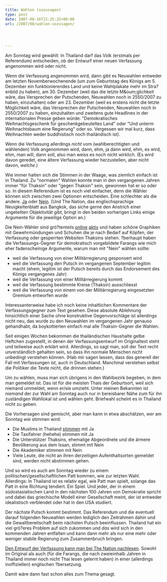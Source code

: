 ```yaml
---
title: Wahlen (sozusagen)
type: post
date: 2007-08-16T22:25:25+00:00
url: /2007/08/wahlen-sozusagen/




---
```

Am Sonntag wird gewählt: In Thailand darf das Volk (erstmals per Referendum) entscheiden, ob der Entwurf einer neuen Verfassung angenommen wird oder nicht.

Wenn die Verfassung angenommen wird, dann gibt es Neuwahlen entweder am letzten Novemberwochenende (um zum Geburtstag des Königs am 5. Dezember ein funktionierendes Land und keine Wahlplakate mehr im Stra?enbild zu haben), am 30. Dezember (weil das die letzte M&oum;glichkeit wäre, das Versprechen der Putschenden, Neuwahlen noch in 2550/2007 zu haben, einzuhalten) oder am 23. Dezember (weil es erstens nicht die letzte Möglichkeit wäre, das Versprechen der Putschenden, Neuwahlen noch in 2550/2007 zu haben, einzuhalten und zweitens gute Headlines in der internationalen Presse geben würde: "Demokratisches Weihnachtsgeschenk für geschenkgebeuteltes Land" oder "Und unterm Weihnachtsbaum eine Regierung" oder so. Vergessen wir mal kurz, dass Weihnachten weder buddhistisch noch thailändisch ist).

Wenn die Verfassung allerdings _nicht_ vom (wahlberechtigten und wählenden) Volk angenommen wird, dann, ehm, ja dann wird, ehm, es wird, ehm, man will, dann soll, also man weiss es noch nicht wirklich. (Es wird davon geredet, eine ältere Verfassung wieder herzustellen, aber nicht davon, _welche_.)

Wie immer halten sich die Stimmen in der Waage, was ziemlich einfach ist in Thailand. Zu "normalen" Wahlen konnte man in den vergangenen Jahren immer "für Thaksin" oder "gegen Thaksin" sein, gewonnen hat er so oder so. In diesem Referendum ist es noch viel einfacher, denn die Wähler können sich zwischen zwei Optionen entscheiden. Eine schlechter als die andere. [Ja][1] oder [Nein][2]. (Und The Nation, das englischsprachige Neuigkeitenblatt aus Bangkok, das siche gerne den Anstrich einer ungeteilten Objektivität gibt, bringt in den beiden vorherigen Links einige Argumente für die jeweilige Option an.)

Die Nein-Wähler sind grö?tenteils [online][3] [aktiv][4] und haben schöne Graphiken mit Gewehrmündungen und Schuhen die je nach Bedarf auf Köpfen, der Verfassung oder gesperrten Websiten Thaksins stehen. ?berhaupt haben die Verfassungs-Gegner für demokratisch vorgebildete Farangs wie mich eher fadenscheinige Argumente, warum man mit "Nein" wählen sollte:

  * weil die Verfassung von einer Militärregierung gesponsert wird
  * weil die Verfassung den Putsch im vergangenen September legitim macht (ehem, legitim ist der Putsch bereits durch das Endorsement des Königs vergangenes Jahr)
  * weil die Verfassung von einer Militärregierung kommt
  * weil die Verfassung bestimmte Kreise (Thaksin) ausschliesst
  * weil die Verfassung von einem von der Militärregierung eingesetzten Gremium entworfen wurde

Interessanterweise habe ich noch keine inhaltlichen Kommentare der Verfassungsgegner zum Text gesehen. Diese absolute Ablehnung hinsichtlich einer Sache ohne konstruktive Gegenvorschläge ist allerdings nicht neu, das wurde zu den Neuwahlen im vergangenen Jahr genauso gehandhabt, da boykottierten einfach mal alle Thaksin-Gegner die Wahlen.

Seit einigen Wochen bekommen die thailändischen Haushalte gelbe Heftchen zugestellt, in denen der Verfassungsentwurf im Originaltext steht und teilweise auch erklärt wird. Allerdings, so sagt man, soll der Text recht unverständlich gehalten sein, so dass ihn normale Menschen nicht unbedingt verstehen können. (Hab mir sagen lassen, dass das generell der Fall mit Verfassungen ist, auch in Deutschland. Manchmal verstehen selbst die Politiker die Texte nicht, die drinnen stehen.)

Um zu wählen, muss man sich übrigens in den Wahlbezirk begeben, in dem man gemeldet ist. Das ist für die meisten Thais der Geburtsort, weil sich niemand ummeldet, wenn er/sie umzieht. Unter meinen Bekannten ist _niemand_ der zur Wahl am Sonntag auch nur in bereisbarer Nähe zum für ihn zuständigen Wahllokal ist und wählen geht. Briefwahl scheint es in Thailand nicht zu geben.

Die Vorhersagen sind gemischt, aber man kann in etwa abschätzen, _wer_ am Sonntag _wie_ stimmen wird:

  * Die Muslims in Thailand [stimmen][5] mit Ja
  * Die Taxifahrer (hehehe) stimmen mit Ja
  * Die Unterstützer Thaksins, ehemalige Abgeordnete und die ärmere Bevölkerung aus dem Issan, stimmt mit Nein
  * Die Akademiker stimmen mit Nein
  * Viele Leute, die nicht an ihren derzeitigen Aufenthaltsorten gemeldet sind, werden nicht abstimmen gehen.

Und so wird es auch am Sonntag wieder zu einem politischen/gesellschaftlichen Patt kommen, wie zur letzten Wahl. Allerdings: In Thailand ist es relativ egal, wie Patt man spielt, solange das Patt in eine Richtung tendiert. Ein Spiel. Und jeder, der in einem südostasiatischen Land in den nächsten 100 Jahren von Demokratie spricht und dabei das griechische Modell einer Gesellschaft meint, der ist entweder idealistisch verblendet oder hat in den <span class="caps">USA</span> studiert.

Der nächste Putsch kommt bestimmt. Das Referendum und die eventuell darauf folgenden Neuwahlen werden lediglich den Zeitrahmen dahin und die Gewaltbereitschaft beim nächsten Putsch beeinflussen. Thailand hat ein viel grö?eres Problem auf sich zukommen und _das_ wird sich in den kommenden Jahren entfalten und kann dann mehr als nur eine mehr oder weniger stabile Regierung zum Zusammenbruch bringen.

[Den Entwurf der Verfassung kann man bei The Nation nachlesen][6]. Sowohl im Original als auch (für die Farangs, die nach zweieinhalb Jahren in Thailand immer noch nicht Thai lesen gelernt haben) in einer (allerdings inoffiziellen) englischen ?bersetzung.

Damit wäre dann fast schon alles zum Thema gesagt.

 [1]: http://www.nationmultimedia.com/2007/08/17/opinion/opinion_30045345.php
 [2]: http://www.nationmultimedia.com/2007/08/17/opinion/opinion_30045346.php
 [3]: http://www.flickr.com/photos/isriya/sets/72157601437745957/
 [4]: http://www.wevoteno.net/
 [5]: http://www.nationmultimedia.com/breakingnews/read.php?newsid=30045404
 [6]: http://www.nationmultimedia.com/2007/07/31/headlines/headlines_30043115.php
